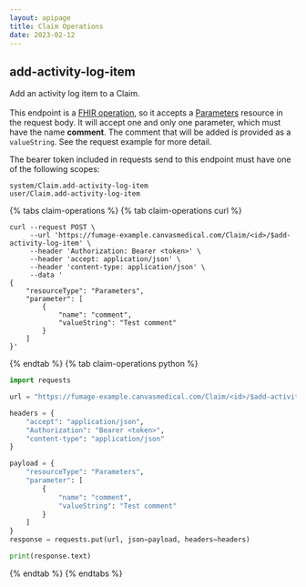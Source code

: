 ```yaml
---
layout: apipage
title: Claim Operations 
date: 2023-02-12
---
```

## add-activity-log-item

Add an activity log item to a Claim.<br><br>
This endpoint is a [FHIR operation](https://hl7.org/fhir/R4/operations.html), so it accepts a [Parameters](https://hl7.org/fhir/R4/parameters.html) resource in the request body. It will accept one and only one parameter, which must have the name **comment**. The comment that will be added is provided as a `valueString`. See the request example for more detail.

The bearer token included in requests send to this endpoint must have one of the following scopes:

```
system/Claim.add-activity-log-item
user/Claim.add-activity-log-item
```

{% tabs claim-operations %}
{% tab claim-operations curl %}
```shell
curl --request POST \
     --url 'https://fumage-example.canvasmedical.com/Claim/<id>/$add-activity-log-item' \
     --header 'Authorization: Bearer <token>' \
     --header 'accept: application/json' \
     --header 'content-type: application/json' \
     --data '
{
    "resourceType": "Parameters",
    "parameter": [
        {
            "name": "comment",
            "valueString": "Test comment"
        }
    ]
}'
```

{% endtab %}
{% tab claim-operations python %}

```python
import requests

url = "https://fumage-example.canvasmedical.com/Claim/<id>/$add-activity-log-item"

headers = {
    "accept": "application/json",
    "Authorization": "Bearer <token>",
    "content-type": "application/json"
}

payload = {
    "resourceType": "Parameters",
    "parameter": [
        {
            "name": "comment",
            "valueString": "Test comment"
        }
    ]
}
response = requests.put(url, json=payload, headers=headers)

print(response.text)
```
{% endtab %}
  {% endtabs %}




